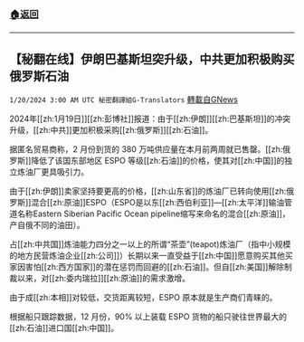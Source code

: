 ###  [:house:返回](README.md)
---


## 【秘翻在线】伊朗巴基斯坦突升级，中共更加积极购买俄罗斯石油
`1/20/2024 3:00 AM UTC 秘密翻譯組G-Translators` [轉載自GNews](https://gnews.org/articles/2236601)

2024年[[zh:1月19日]][[zh:彭博社]]报道：由于[[zh:伊朗]][[zh:巴基斯坦]]的冲突升级，[[zh:中共]]更加积极采购[[zh:俄罗斯]][[zh:石油]]。

据匿名贸易商称，2 月份到货的 380 万吨供应量在本月前两周就已售罄。[[zh:俄罗斯]]降低了该国东部地区 ESPO 等级[[zh:石油]]的价格，使其对[[zh:中国]]的独立炼油厂更具吸引力。

由于[[zh:伊朗]]卖家坚持要更高的价格，[[zh:山东省]]的炼油厂已转向使用[[zh:俄罗斯]]混合[[zh:原油]]ESPO（ESPO是以东[[zh:西伯利亚]]—[[zh:太平洋]]输油管道名称Eastern Siberian Pacific Ocean pipeline缩写来命名的混合[[zh:原油]]，产自俄不同的油田）。

占[[zh:中共国]]炼油能力四分之一以上的所谓“茶壶”(teapot)炼油厂（指中小规模的地方民营炼油企业[[zh:公司]]）长期以来一直受益于[[zh:中国]]愿意购买其他买家因害怕[[zh:西方国家]]的潜在惩罚而回避的[[zh:石油]]。但自[[zh:美国]]解除制裁以来，对[[zh:委内瑞拉]][[zh:原油]]的需求激增。

由于成[[zh:本相]]对较低，交货距离较短，ESPO 原本就是生产商们青睐的。

根据船只跟踪数据，12 月份，90% 以上装载 ESPO 货物的船只驶往世界最大的[[zh:石油]]进口国[[zh:中国]]。
